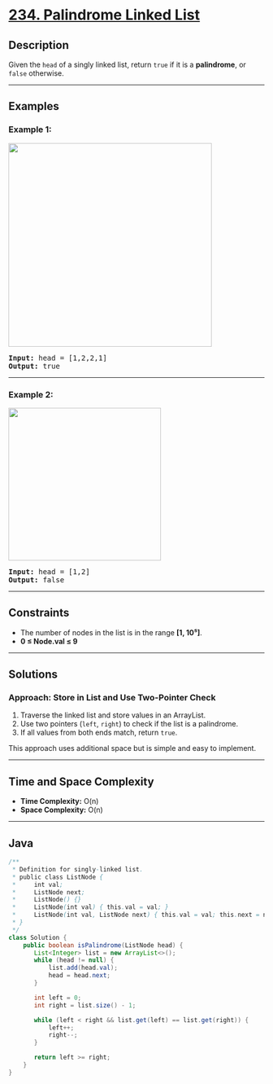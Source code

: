 # [234. Palindrome Linked List](https://leetcode.com/problems/palindrome-linked-list)

## Description

<!-- description:start -->

Given the `head` of a singly linked list, return `true` if it is a **palindrome**, or `false` otherwise.

<!-- description:end -->

---

## Examples

### Example 1:
<img src="https://assets.leetcode.com/uploads/2021/03/03/pal1linked-list.jpg" width="400"/>
<pre>
<strong>Input:</strong> head = [1,2,2,1]
<strong>Output:</strong> true
</pre>

---

### Example 2:
<img src="https://assets.leetcode.com/uploads/2021/03/03/pal2linked-list.jpg" width="300"/>
<pre>
<strong>Input:</strong> head = [1,2]
<strong>Output:</strong> false
</pre>

---

## Constraints

- The number of nodes in the list is in the range **[1, 10⁵]**.
- **0 ≤ Node.val ≤ 9**

---

## Solutions

### Approach: Store in List and Use Two-Pointer Check

1. Traverse the linked list and store values in an ArrayList.
2. Use two pointers (`left`, `right`) to check if the list is a palindrome.
3. If all values from both ends match, return `true`.

This approach uses additional space but is simple and easy to implement.

---

## Time and Space Complexity

- **Time Complexity:** O(n)
- **Space Complexity:** O(n)

---

## Java

```java
/**
 * Definition for singly-linked list.
 * public class ListNode {
 *     int val;
 *     ListNode next;
 *     ListNode() {}
 *     ListNode(int val) { this.val = val; }
 *     ListNode(int val, ListNode next) { this.val = val; this.next = next; }
 * }
 */
class Solution {
    public boolean isPalindrome(ListNode head) {
       List<Integer> list = new ArrayList<>();
       while (head != null) {
           list.add(head.val);
           head = head.next;
       }

       int left = 0;
       int right = list.size() - 1;

       while (left < right && list.get(left) == list.get(right)) {
           left++;
           right--;
       }

       return left >= right;
    }
}

